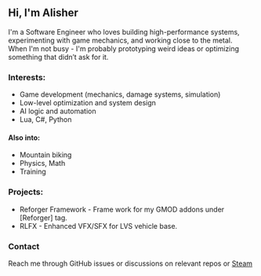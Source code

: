 ## Hi, I'm Alisher  
I'm a Software Engineer who loves building high-performance systems, experimenting with game mechanics, and working close to the metal.  
When I'm not busy - I'm probably prototyping weird ideas or optimizing something that didn’t ask for it.

### Interests:
- Game development (mechanics, damage systems, simulation)
- Low-level optimization and system design
- AI logic and automation
- Lua, C#, Python

#### Also into:
- Mountain biking
- Physics, Math
- Training

### Projects:
- Reforger Framework - Frame work for my GMOD addons under [Reforger] tag.
- RLFX - Enhanced VFX/SFX for LVS vehicle base.

### Contact
Reach me through GitHub issues or discussions on relevant repos or [Steam](https://steamcommunity.com/profiles/76561199078206115/ "my steam profile")

<!--
**RareIridium77/RareIridium77** is a ✨ _special_ ✨ repository because its `README.md` (this file) appears on your GitHub profile.

Here are some ideas to get you started:

- 🔭 I’m currently working on ...
- 🌱 I’m currently learning ...
- 👯 I’m looking to collaborate on ...
- 🤔 I’m looking for help with ...
- 💬 Ask me about ...
- 📫 How to reach me: ...
- 😄 Pronouns: ...
- ⚡ Fun fact: ...
-->
